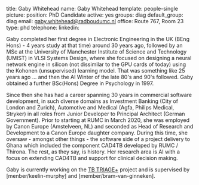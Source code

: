 title: Gaby Whitehead
name: Gaby Whitehead
template: people-single
picture: 
position: PhD Candidate
active: yes
groups: diag
default_group: diag
email: gaby.whitehead@radboudumc.nl
office: Route 767, Room 23
type: phd
telephone:
linkedin:

Gaby completed her first degree in Electronic Engineering in the UK (BEng Hons) - 4 years study at that time) around 30 years ago, followed by an MSc at the University of Manchester Institute of Science and Technology (UMIST) in VLSI Systems Design, where she focused on designing a neural network engine in silicon (not dissimilar to the GPU cards of today) using the Kohonen (unsupervised) learning model. That was something like 25 years ago ... and then the AI Winter of the late 80's and 90's followed. Gaby obtained a further BSc(Hons) Degree in Psychology in 1997.

Since then she has had a career spanning 30 years in commercial software development, in such diverse domains as Investment Banking (City of London and Zurich), Automotive and Medical (Agfa, Philips Medical, Stryker) in all roles from Junior Developer to Principal Architect (German Government). Prior to starting at RUMC in March 2020, she was employed by Canon Europe (Amstelveen, NL) and seconded as Head of Research and Development to a Canon Europe daughter company. During this time, she oversaw - amongst other things - the software side of a project delivery to Ghana which included the component CAD4TB developed by RUMC / Thirona. The rest, as they say, is history. Her research area is AI with a focus on extending CAD4TB and support for clinical decision making.

Gaby is currently working on the [TB TRIAGE+]( https://tbtriage.com/) project and is supervised by [menber/keelin-murphy] and [member/bram-van-ginneken].
